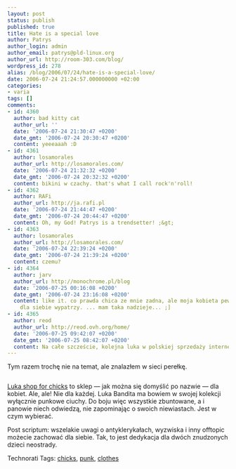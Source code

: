 ```yaml
---
layout: post
status: publish
published: true
title: Hate is a special love
author: Patrys
author_login: admin
author_email: patrys@pld-linux.org
author_url: http://room-303.com/blog/
wordpress_id: 278
alias: /blog/2006/07/24/hate-is-a-special-love/
date: 2006-07-24 21:24:57.000000000 +02:00
categories:
- varia
tags: []
comments:
- id: 4360
  author: bad kitty cat
  author_url: ''
  date: '2006-07-24 21:30:47 +0200'
  date_gmt: '2006-07-24 20:30:47 +0200'
  content: yeeeaaah :D
- id: 4361
  author: losamorales
  author_url: http://losamorales.com/
  date: '2006-07-24 21:32:32 +0200'
  date_gmt: '2006-07-24 20:32:32 +0200'
  content: bikini w czachy. that's what I call rock'n'roll!
- id: 4362
  author: RAFi
  author_url: http://ja.rafi.pl
  date: '2006-07-24 21:44:47 +0200'
  date_gmt: '2006-07-24 20:44:47 +0200'
  content: Oh, my God! Patrys is a trendsetter! ;&gt;
- id: 4363
  author: losamorales
  author_url: http://losamorales.com/
  date: '2006-07-24 22:39:24 +0200'
  date_gmt: '2006-07-24 21:39:24 +0200'
  content: czemu?
- id: 4364
  author: jarv
  author_url: http://monochrome.pl/blog
  date: '2006-07-25 00:16:08 +0200'
  date_gmt: '2006-07-24 23:16:08 +0200'
  content: like it. co prawda chica ze mnie zadna, ale moja kobieta pewnie cos tam
    dla siebie wypatrzy. ... mam taka nadzieje... ;]
- id: 4365
  author: reod
  author_url: http://reod.ovh.org/home/
  date: '2006-07-25 09:42:07 +0200'
  date_gmt: '2006-07-25 08:42:07 +0200'
  content: Na całe szczeście, kolejna luka w polskiej sprzedaży internetowej zapełniona!
---
```

<p>Tym razem trochę nie na temat, ale znalazłem w sieci perełkę.</p>

<p class="strip"><a href="http://lukatme.com/" title="Luka Bandita"><img src="http://patrys.room-303.com/images/logos/lukabandita.jpg" alt="" /></a></p>

<p><a href="http://lukatme.com/">Luka shop for chicks</a> to sklep — jak można się domyślić po nazwie — dla kobiet. Ale, ale! Nie dla każdej. Luka Bandita ma bowiem w swojej kolekcji wyłącznie punkowe ciuchy. Do boju więc wszystkie zbuntowane, a i panowie niech odwiedzą, nie zapominając o swoich niewiastach. Jest w czym wybierać.</p>

<p>Post scriptum: wszelakie uwagi o antyklerykałach, wyzwiska i inny offtopic możecie zachować dla siebie. Tak, to jest dedykacja dla dwóch znudzonych dzieci neostrady.</p>

Technorati Tags: <a href="http://technorati.com/tag/chicks" rel="tag">chicks</a>, <a href="http://technorati.com/tag/punk" rel="tag">punk</a>, <a href="http://technorati.com/tag/clothes" rel="tag">clothes</a>
